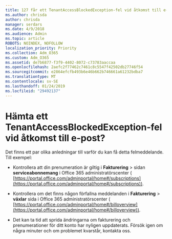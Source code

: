 ```yaml
---
title: 127 får ett TenantAccessBlockedException-fel vid åtkomst till e-post?
ms.author: chrisda
author: chrisda
manager: serdars
ms.date: 4/9/2018
ms.audience: Admin
ms.topic: article
ROBOTS: NOINDEX, NOFOLLOW
localization_priority: Priority
ms.collection: Adm_O365
ms.custom: Adm_O365
ms.assetid: de7b6877-f3f9-4402-8072-c73783aaccaa
ms.openlocfilehash: 2aefc2f77462c7461c8c5547f42502db27746f54
ms.sourcegitcommit: e2864efcfb493b6e46b662b746661a61232bdba7
ms.translationtype: MT
ms.contentlocale: sv-SE
ms.lasthandoff: 01/24/2019
ms.locfileid: "29492137"
---
```

# <a name="getting-a-tenantaccessblockedexception-error-when-accessing-email"></a>Hämta ett TenantAccessBlockedException-fel vid åtkomst till e-post?

Det finns ett par olika anledningar till varför du kan få detta felmeddelande. Till exempel:
  
- Kontrollera att din prenumeration är giltig i **Fakturering** \> sidan **serviceabonnemang** i Office 365 administratörscenter ( [https://portal.office.com/adminportal/home#/subscriptions](https://portal.office.com/adminportal/home#/subscriptions)).
    
- Kontrollera om det finns någon förfallna meddelanden i **Fakturering** \> **växlar** sida i Office 365 administratörscenter ( [https://portal.office.com/adminportal/home#/billoverview](https://portal.office.com/adminportal/home#/billoverview)).
    
- Det kan ta tid att sprida ändringarna om fakturering och prenumerationer för ditt konto har nyligen uppdaterats. Försök igen om några minuter och om problemet kvarstår, kontakta oss.
    

